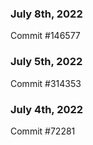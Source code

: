 ### July 8th, 2022

Commit #146577

### July 5th, 2022

Commit #314353


### July 4th, 2022

Commit #72281
